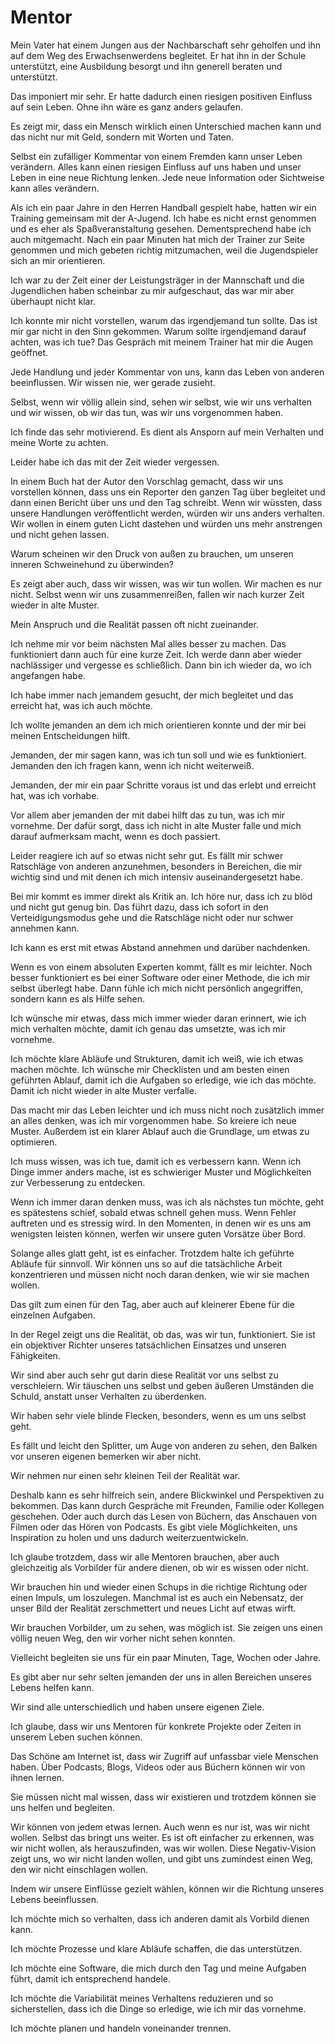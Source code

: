 # Mentor

Mein Vater hat einem Jungen aus der Nachbarschaft sehr geholfen und ihn auf dem Weg des Erwachsenwerdens begleitet. Er hat ihn in der Schule unterstützt, eine Ausbildung besorgt und ihn generell beraten und unterstützt.
 
Das imponiert mir sehr. Er hatte dadurch einen riesigen positiven Einfluss auf sein Leben. Ohne ihn wäre es ganz anders gelaufen.
 
Es zeigt mir, dass ein Mensch wirklich einen Unterschied machen kann und das nicht nur mit Geld, sondern mit Worten und Taten.
 
Selbst ein zufälliger Kommentar von einem Fremden kann unser Leben verändern. Alles kann einen riesigen Einfluss auf uns haben und unser Leben in eine neue Richtung lenken. Jede neue Information oder Sichtweise kann alles verändern.
 
Als ich ein paar Jahre in den Herren Handball gespielt habe, hatten wir ein Training gemeinsam mit der A-Jugend. Ich habe es nicht ernst genommen und es eher als Spaßveranstaltung gesehen. Dementsprechend habe ich auch mitgemacht. Nach ein paar Minuten hat mich der Trainer zur Seite genommen und mich gebeten richtig mitzumachen, weil die Jugendspieler sich an mir orientieren.
 
Ich war zu der Zeit einer der Leistungsträger in der Mannschaft und die Jugendlichen haben scheinbar zu mir aufgeschaut, das war mir aber überhaupt nicht klar.
 
Ich konnte mir nicht vorstellen, warum das irgendjemand tun sollte. Das ist mir gar nicht in den Sinn gekommen. Warum sollte irgendjemand darauf achten, was ich tue? Das Gespräch mit meinem Trainer hat mir die Augen geöffnet. 
 
Jede Handlung und jeder Kommentar von uns, kann das Leben von anderen beeinflussen. Wir wissen nie, wer gerade zusieht.
 
Selbst, wenn wir völlig allein sind, sehen wir selbst, wie wir uns verhalten und wir wissen, ob wir das tun, was wir uns vorgenommen haben.
 
Ich finde das sehr motivierend. Es dient als Ansporn auf mein Verhalten und meine Worte zu achten.
 
Leider habe ich das mit der Zeit wieder vergessen.
 
In einem Buch hat der Autor den Vorschlag gemacht, dass wir uns vorstellen können, dass uns ein Reporter den ganzen Tag über begleitet und dann einen Bericht über uns und den Tag schreibt. Wenn wir wüssten, dass unsere Handlungen veröffentlicht werden, würden wir uns anders verhalten. Wir wollen in einem guten Licht dastehen und würden uns mehr anstrengen und nicht gehen lassen.
 
Warum scheinen wir den Druck von außen zu brauchen, um unseren inneren Schweinehund zu überwinden? 
 
Es zeigt aber auch, dass wir wissen, was wir tun wollen. Wir machen es nur nicht. Selbst wenn wir uns zusammenreißen, fallen wir nach kurzer Zeit wieder in alte Muster.
 
Mein Anspruch und die Realität passen oft nicht zueinander.
 
Ich nehme mir vor beim nächsten Mal alles besser zu machen. Das funktioniert dann auch für eine kurze Zeit. Ich werde dann aber wieder nachlässiger und vergesse es schließlich. Dann bin ich wieder da, wo ich angefangen habe.
 
Ich habe immer nach jemandem gesucht, der mich begleitet und das erreicht hat, was ich auch möchte.
 
Ich wollte jemanden an dem ich mich orientieren konnte und der mir bei meinen Entscheidungen hilft.
 
Jemanden, der mir sagen kann, was ich tun soll und wie es funktioniert. Jemanden den ich fragen kann, wenn ich nicht weiterweiß.
 
Jemanden, der mir ein paar Schritte voraus ist und das erlebt und erreicht hat, was ich vorhabe.
 
Vor allem aber jemanden der mit dabei hilft das zu tun, was ich mir vornehme. Der dafür sorgt, dass ich nicht in alte Muster falle und mich darauf aufmerksam macht, wenn es doch passiert.
 
Leider reagiere ich auf so etwas nicht sehr gut. Es fällt mir schwer Ratschläge von anderen anzunehmen, besonders in Bereichen, die mir wichtig sind und mit denen ich mich intensiv auseinandergesetzt habe.
 
Bei mir kommt es immer direkt als Kritik an. Ich höre nur, dass ich zu blöd und nicht gut genug bin. Das führt dazu, dass ich sofort in den Verteidigungsmodus gehe und die Ratschläge nicht oder nur schwer annehmen kann.
 
Ich kann es erst mit etwas Abstand annehmen und darüber nachdenken.
 
Wenn es von einem absoluten Experten kommt, fällt es mir leichter. Noch besser funktioniert es bei einer Software oder einer Methode, die ich mir selbst überlegt habe. Dann fühle ich mich nicht persönlich angegriffen, sondern kann es als Hilfe sehen.
 
Ich wünsche mir etwas, dass mich immer wieder daran erinnert, wie ich mich verhalten möchte, damit ich genau das umsetzte, was ich mir vornehme.
 
Ich möchte klare Abläufe und Strukturen, damit ich weiß, wie ich etwas machen möchte. Ich wünsche mir Checklisten und am besten einen geführten Ablauf, damit ich die Aufgaben so erledige, wie ich das möchte. Damit ich nicht wieder in alte Muster verfalle.
 
Das macht mir das Leben leichter und ich muss nicht noch zusätzlich immer an alles denken, was ich mir vorgenommen habe. So kreiere ich neue Muster. Außerdem ist ein klarer Ablauf auch die Grundlage, um etwas zu optimieren.
 
Ich muss wissen, was ich tue, damit ich es verbessern kann. Wenn ich Dinge immer anders mache, ist es schwieriger Muster und Möglichkeiten zur Verbesserung zu entdecken.
 
Wenn ich immer daran denken muss, was ich als nächstes tun möchte, geht es spätestens schief, sobald etwas schnell gehen muss. Wenn Fehler auftreten und es stressig wird. In den Momenten, in denen wir es uns am wenigsten leisten können, werfen wir unsere guten Vorsätze über Bord.
 
Solange alles glatt geht, ist es einfacher. Trotzdem halte ich geführte Abläufe für sinnvoll. Wir können uns so auf die tatsächliche Arbeit konzentrieren und müssen nicht noch daran denken, wie wir sie machen wollen.
 
Das gilt zum einen für den Tag, aber auch auf kleinerer Ebene für die einzelnen Aufgaben.
 
In der Regel zeigt uns die Realität, ob das, was wir tun, funktioniert. Sie ist ein objektiver Richter unseres tatsächlichen Einsatzes und unseren Fähigkeiten. 
 
Wir sind aber auch sehr gut darin diese Realität vor uns selbst zu verschleiern. Wir täuschen uns selbst und geben äußeren Umständen die Schuld, anstatt unser Verhalten zu überdenken. 
 
Wir haben sehr viele blinde Flecken, besonders, wenn es um uns selbst geht.
 
Es fällt und leicht den Splitter, um Auge von anderen zu sehen, den Balken vor unseren eigenen bemerken wir aber nicht.
 
Wir nehmen nur einen sehr kleinen Teil der Realität war.
 
Deshalb kann es sehr hilfreich sein, andere Blickwinkel und Perspektiven zu bekommen. Das kann durch Gespräche mit Freunden, Familie oder Kollegen geschehen. Oder auch durch das Lesen von Büchern, das Anschauen von Filmen oder das Hören von Podcasts. Es gibt viele Möglichkeiten, uns Inspiration zu holen und uns dadurch weiterzuentwickeln.
 
Ich glaube trotzdem, dass wir alle Mentoren brauchen, aber auch gleichzeitig als Vorbilder für andere dienen, ob wir es wissen oder nicht.
 
Wir brauchen hin und wieder einen Schups in die richtige Richtung oder einen Impuls, um loszulegen. Manchmal ist es auch ein Nebensatz, der unser Bild der Realität zerschmettert und neues Licht auf etwas wirft.
 
Wir brauchen Vorbilder, um zu sehen, was möglich ist. Sie zeigen uns einen völlig neuen Weg, den wir vorher nicht sehen konnten.
 
Vielleicht begleiten sie uns für ein paar Minuten, Tage, Wochen oder Jahre.
 
Es gibt aber nur sehr selten jemanden der uns in allen Bereichen unseres Lebens helfen kann.
 
Wir sind alle unterschiedlich und haben unsere eigenen Ziele.
 
Ich glaube, dass wir uns Mentoren für konkrete Projekte oder Zeiten in unserem Leben suchen können.
 
Das Schöne am Internet ist, dass wir Zugriff auf unfassbar viele Menschen haben. Über Podcasts, Blogs, Videos oder aus Büchern können wir von ihnen lernen.
 
Sie müssen nicht mal wissen, dass wir existieren und trotzdem können sie uns helfen und begleiten.
 
Wir können von jedem etwas lernen. Auch wenn es nur ist, was wir nicht wollen. Selbst das bringt uns weiter. Es ist oft einfacher zu erkennen, was wir nicht wollen, als herauszufinden, was wir wollen. Diese Negativ-Vision zeigt uns, wo wir nicht landen wollen, und gibt uns zumindest einen Weg, den wir nicht einschlagen wollen.
 
Indem wir unsere Einflüsse gezielt wählen, können wir die Richtung unseres Lebens beeinflussen.
 
Ich möchte mich so verhalten, dass ich anderen damit als Vorbild dienen kann.
 
Ich möchte Prozesse und klare Abläufe schaffen, die das unterstützen. 
 
Ich möchte eine Software, die mich durch den Tag und meine Aufgaben führt, damit ich entsprechend handele.
 
Ich möchte die Variabilität meines Verhaltens reduzieren und so sicherstellen, dass ich die Dinge so erledige, wie ich mir das vornehme. 
 
Ich möchte planen und handeln voneinander trennen.
